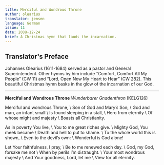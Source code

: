 ```yaml
---
title: Merciful and Wondrous Throne
author: olearius
translator: jensen
language: German
issue: 11
date: 2008-12-24
brief: A Christmas hymn that lauds the incarnation.
---
```


## Translator's Preface

Johannes Olearius (1611-1684) served as a pastor and General Superintendent. Other hymns by him include “Comfort, Comfort All My People” (CW 11) and “Lord, Open Now My Heart to Hear” (CW 282). This beautiful Christmas hymn basks in the glow of the incarnation of our God.

---

**Merciful and Wondrous Throne**
*Wunderbarer Gnadenthron* (KELG126)

Merciful and wondrous Throne, \\
Son of God and Mary’s Son, \\
God and man, an infant small \\
Is found sleeping in a stall, \\
Hero from eternity \\
Of whose might and majesty \\
Boasts all Christianity.

As in poverty You live, \\
You to me great riches give. \\
Mighty God, You meek became \\
Death and hell to put to shame. \\
To the whole world this is shown, \\
Even to the devil’s own: \\
Wonderful is God alone!

Let Your faithfulness, I pray, \\
Be to me renewed each day. \\
God, my God, forsake me not \\
When by perils I’m distraught. \\
Your most wondrous majesty \\
And Your goodness, Lord, let me \\
View for all eternity.